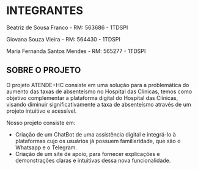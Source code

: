 # INTEGRANTES

Beatriz de Sousa Franco - RM: 563686 - 1TDSPI 

Giovana Souza Vieira - RM: 564430 - 1TDSPI

Maria Fernanda Santos Mendes - RM: 565277 - 1TDSPI

## SOBRE O PROJETO

O projeto ATENDE+HC consiste em uma solução para a problemática do aumento das taxas de absenteísmo no Hospital das Clínicas, temos como objetivo complementar a plataforma digital do Hospital das Clínicas, visando diminuir significativamente a taxa de absenteísmo através de um projeto intuitivo e acessível.

Nosso projeto consiste em:
- Criação de um ChatBot de uma assistência digital e integrá-lo à plataformas cujo os usuários já possuem familiaridade, que são o Whatsapp e o Telegram.
- Criação de um site de apoio, para fornecer explicações e demonstrações claras e intuitivas dessa nova funcionalidade.

